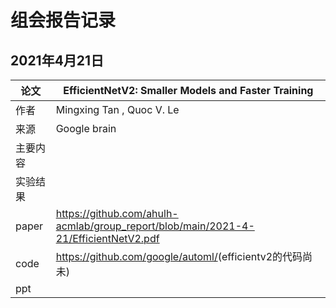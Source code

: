 # 组会报告记录

## 2021年4月21日

| 论文     | EfficientNetV2: Smaller Models and Faster Training           |
| -------- | ------------------------------------------------------------ |
| 作者     | Mingxing Tan , Quoc V. Le                                    |
| 来源     | Google brain                                                 |
| 主要内容 |                                                              |
| 实验结果 |                                                              |
| paper    | <https://github.com/ahulh-acmlab/group_report/blob/main/2021-4-21/EfficientNetV2.pdf> |
| code     | <https://github.com/google/automl/>(efficientv2的代码尚未)   |
| ppt      |                                                              |



